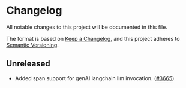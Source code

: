 # Changelog

All notable changes to this project will be documented in this file.

The format is based on [Keep a Changelog](https://keepachangelog.com/en/1.0.0/),
and this project adheres to [Semantic Versioning](https://semver.org/spec/v2.0.0.html).

## Unreleased

- Added span support for genAI langchain llm invocation.
  ([#3665](https://github.com/open-telemetry/opentelemetry-python-contrib/pull/3665))
